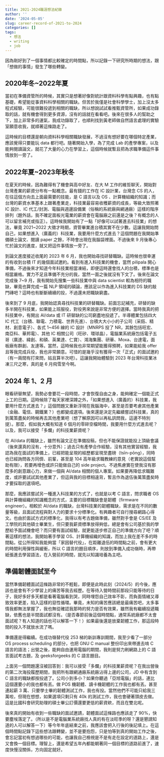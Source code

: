 ```yaml
---
title: 2021-2024職涯想法紀錄
author: ''
date: '2024-05-05'
slug: career-record-of-2021-to-2024
categories: []
tags:
  - 想法
  - writing
  - job
---
```

因為剛好到了一個事情都比較確定的時間點，所以記錄一下研究所時期的想法，跟「想做的事情」發生了哪些轉變。

## 2020年冬~2022年夏
當初在準備資管所的時候，其實只是想著好像對統計跟資料科學有點興趣，也有點基礎，希望能從事資料科學相關的職缺。但苦於我僅是社會科學學士，加上沒太多程式經驗，可能很難投遞到相關的職缺，所以想說試試看推甄資管所，如果成功錄取的話，就有機會得到更多資源，沒有的話就在看看吧。後來在很多人的幫助之下，加上非常多的運氣，我成功錄取了，也順利找到黃老師做自然語言處理的實驗室願意收我，就順著這條路走了。

這時候的目標還是朝向資料科學相關職缺發展，不過沒有想好要在哪個特定產業，應該覺得只要能玩 data 都行吧。隨著開始入學，為了完成 Lab 的產學專案，以及能夠閱讀論文，就花了大量的心力在學習上，這個時候就暫且把為求職準備這件事情放到一旁了。

## 2022年夏~2023年秋冬
在夏天的時候，因為難得有了機會與高中好友、在大 M 工作的維哲聊天，開始對台灣產業的薪資分布有一點概念。最有錢的工作在 IC 設計業，台灣念 CS 的人，在往這個方向去上面最需要的技能，是 C 語言以及 OS 、計算機組織的知識；而台灣的薪資水準基本上跟著產業走，科技業最容易收穫薪資的成長，等級大致照著 IC 設計、IC 代工/封測、電腦與週邊設備業（俗稱的系統廠與網通廠）這樣的階序排列（題外話，我不確定面板光電業的薪資會在電腦廠之前還是之後？有概念的人可以留言補充或指正）。這時候我開始有了一點「好像可以試著進去科技業」的想法，畢竟 2021~2022 大徵才時期，資管畢業進台積其實不在少數。這讓我開始問自己，如果想進入（廣義的）科技業，我要用什麼方式進去？這個問題在我開始準備碩士論文、閱讀 paper 之餘，不時會出現在我腦袋裡面。不過後來 9 月後專心忙於論文的進度，就又把這件事情放一旁了。

到論文進度接近收尾的 2023 年 6 月，我也開始尋找研替職缺。這時候也很幸運的有收到台積 IT 的幾個面試邀約。看到有進入科技業的機會，當然 pilipala 開心準備，不過後來才知道今年科技業相當凍結，即便這時還會找人的台積，標準也是相當嚴格。實力不足且準備不充分的我，當然一面之後就沒有下文了。後來在論文完成後 7~9 月，我有開始先搜集一些科技業中與 data scientist 較為相符的職缺，畢竟也算完成一篇 NLP 領域的碩論，應該足以作為進入科技業的 DS 缺的敲門磚吧？這時也有斷斷續續的投，不過還未把職缺窮盡。

後來到了 9 月底，我開始認真尋找科技業的研替職缺。前面忘記補充，研替的缺多半開在科技業，如果能上班服役，對役男來說是非常方便的選擇。當時我真的把科技業中，有開出 AI/data 或 IT 研替缺的公司窮盡地投遞了。半導體業包括四大 IC 代工（台積、聯電、力積電、世界先進）、台積大大小小的子公司（采鈺、精材、創意電子）、各式 1~456 線的 IC 設計（MNRPS 投了 NR，其餘包括旺宏、南亞科、華邦電）、其他 IC 相關公司（旺矽、環球晶），電腦業系統廠包括電子五哥（廣達、緯創、和碩、英業達、仁寶）、鴻海集團、研華、Moxa、台達電，面板廠有群創、友達等。當然，這時候我也非常期望能獲得預聘，如果能給我 offer 且等我完成兵役，我也非常願意。可惜的是幾乎沒有獲得一次「正式」的面試邀約（有一兩間有打來問，姑且算半次吧）。這讓我開始體驗到 2023 年台灣科技業冰凍三尺之寒，真的是 6 月飛雪至今啊。

## 2024 年 1、2 月
眼看研替無望，我勢必會要花一段時間，才會恢復自由之身，能夠確定一個能正式上工的日期。這時候除了每天家裡深蹲之外，「如果想進入（廣義的）科技業，我要用什麼方式進去？」這個問題又重新浮現在我腦海中，甚至是否要考慮其他產業（金融、電信、鋼鐵業？）也都變成選項。後來還是決定先繼續嘗試科技業，真的到萬策盡矣的時候再去其他產業吧（想了解原因可以再私訊問我，這邊不特別提）。那麼，假如我大概有知道 6 個月的零碎空檔時間，我要用什麼方式進去呢？以及，我可以接受「多爛」的科技業薪資呢？

在 AI/data 的職缺上，雖然有論文正在準備投稿，但也不能保證就能投上頂級會議（後來還真的沒有，十分意外）；過去只有產學合作經驗，沒有其他實習經驗，我認為我在面試的準備上，已經把能呈現的經歷都呈現至盡磅（tsīn-pōng），同時也已經詢問各方同儕、前輩，甚至是 104 高年級求職教練的意見（老實說這個幫助有限），若要再增色或許只能做自己的 side project。不過焦慮實在使我沒有那麼多的創意跟心力，來做一個與 AI/data 相關的個人專案。如果要再降低求職難度，或許要試試其他產業了，但這與我的目標相違背，暫且作為退伍後萬策盡矣時才要採取的選項吧。

那麼，我應該嘗試另一種進入科技業的方式了，也就是以考 C 語言，問求職者 OS 與計算機組織的知識概念的方式，主要的目標職缺會是韌體（firmware engineer）。相較於 AI/data 的職缺，台灣科技業的韌體職缺，需求是在不同的數量等級，且面試流程與對人力的要求十分標準化。有興趣者可自行搜尋網路心得文。也由於面試方式的標準化，我得以有考古題做準備，雖然對手會是 CS/EE 及工學院的其他碩士畢業生，但只要我薪資標準放得夠低，總是會有公司基於我的學歷給予面試機會吧？而只要有面試經驗，就更能逐步修正自己的準備方向了吧？順著這樣的想法，我開始著手學習 OS、計算機組織的知識，而加上我在差不多的時間點，從公所得知我能夠當「家因替代役」，在距離退伍的時間點之前，會有更大的時間利用彈性與緩衝，所以 C 語言的題目順序，則放到準備入成功嶺時，再帶紙張進去學習語法，在入營前的時間，就先以知識培養為主吧。

## 準備韌體面試至今
當然準備韌體面試這條路非常的不輕鬆，即便是此時此刻（2024/5）的今後，應該也是會有不少學習上的痛苦等我去經歷。在等待入營時間前那段只能等待的日子，我好多好多天都是看著電腦看到哭，同時埋怨自己效率不彰，而負面情緒又導致效率更差，陷入這樣的惡性循環。畢竟，未知的痛苦應該總是最痛苦吧，太多事情我都無法掌握了，我也無從確認我那時的努力是否有效果，雖然我有繼續投遞職缺，依舊也是半間面試都沒有。（是否春節前後這個時間點，通常系統廠都不太會面試呢？有人知道的話也可以解答一下！）如果最後還是放棄韌體工作，那這段時間的投入不就放水流了嗎。

準備還是得繼續。在成功嶺替代役 253 梯的新訓專訓期間，我至少看了一部分 OS process scheduling 的部分，也把 GNU C manual 整份印出來帶進去啃 C 語言的語法；出營之後，能夠自由運用電腦的期間，我則是努力刷網路上的 C 語言面試考古題，及 geeksforgeeks 的 C 語言題目。

上面另一個問題還沒被回答到：我可以接受「多爛」的科技業薪資呢？在我出營後的第二次海投履歷期間，我把所有跟網通廠系統廠沾得上邊的公司，JD 中有含到 C 語言的職缺都按投遞了。公司小到多小？如果你聽過「亞旭電腦」的話，連比這個還要小的我也都有丟。做 POS 機韌體、讀卡機韌體的工作我也都有丟。甚至連起薪 3 萬、只要學士畢的韌體測試工作，我也有投。當然他們不可能只給我三萬啦，但現在想想，如果選項只剩只有 40k 的測試工作，我也會硬著頭皮去做。這是比國科會研究助理的碩士畢公訂價還要更低的薪資欸，而且在雙北呢。

後來真的開始有收到一些職缺的面試邀請，韌體面試這條路也應該走了 90%，快要塵埃落定了。（所以是不是電腦業系統廠找人真的有在淡旺季的呀？還是懇請知道的人可以解答一下）等今年年底結束之前，我應該會把入行後的後記填上。在這個時間點記錄下這些想法跟轉變，並不是要抱怨，只是怕等到真的開始工作之後，會忘記當初有想過哪些的可能，也讓我自己檢視是不是有走在設定的道路上，還是又會換一個目標。理智上，還是希望五年內都能朝著同一個目標的道路前進了，速度快慢沒關係，方向固定就好。